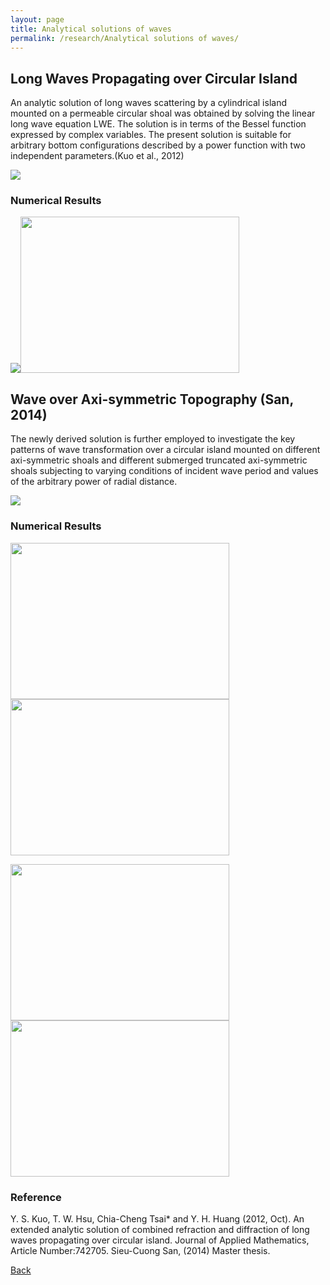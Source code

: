 ```yaml
---
layout: page
title: Analytical solutions of waves
permalink: /research/Analytical solutions of waves/
---
```

## Long Waves Propagating over Circular Island

An analytic solution of long waves scattering by a cylindrical island mounted on a permeable circular shoal was obtained by solving the linear long wave equation LWE. 
The solution is in terms of the Bessel function expressed by complex variables. The present solution is suitable for arbitrary bottom configurations described by a power function with two independent parameters.(Kuo et al., 2012)

<img src="https://static.wixstatic.com/media/d19f46_7742c1068cac4fc9958295aeeda4044e.png/v1/fill/w_624,h_433,al_c,lg_1,q_85/d19f46_7742c1068cac4fc9958295aeeda4044e.webp" >

### Numerical Results

<img src="https://static.wixstatic.com/media/d19f46_ce02e920786a4a60bc5f85377a6b62e6.png/v1/fill/w_524,h_488,al_c,lg_1,q_85/d19f46_ce02e920786a4a60bc5f85377a6b62e6.webp" ><img src="https://static.wixstatic.com/media/d19f46_b415ef9c395c4911aa5a7771108c67fd.png/v1/fill/w_604,h_436,al_c,lg_1,q_85/d19f46_b415ef9c395c4911aa5a7771108c67fd.webp" width ="350" height="250">

## Wave over Axi-symmetric Topography (San, 2014)

The newly derived solution is further employed to investigate the key patterns of wave transformation over a circular island mounted on different axi-symmetric shoals and different submerged truncated axi-symmetric shoals subjecting to varying conditions of incident wave period and values of the arbitrary power of radial distance.

<img src="https://static.wixstatic.com/media/d19f46_67c0b38bc83340b5947f8d92f568afbf.png/v1/fill/w_376,h_285,al_c,lg_1,q_85/d19f46_67c0b38bc83340b5947f8d92f568afbf.webp">

### Numerical Results

<img src="https://static.wixstatic.com/media/d19f46_5657035724d246268810764477782610.png/v1/fill/w_510,h_335,al_c,q_85,usm_0.66_1.00_0.01/d19f46_5657035724d246268810764477782610.webp" width ="350" height="250"><img src="https://static.wixstatic.com/media/d19f46_1d01e81a2e9646dca9d80000b88005d1.png/v1/fill/w_549,h_360,al_c,q_85,usm_0.66_1.00_0.01/d19f46_1d01e81a2e9646dca9d80000b88005d1.webp" width ="350" height="250">

<img src="https://static.wixstatic.com/media/d19f46_082c5e0cfbda4e5fa9b5b253011d1b30.png/v1/fill/w_541,h_374,al_c,q_85,usm_0.66_1.00_0.01/d19f46_082c5e0cfbda4e5fa9b5b253011d1b30.webp" width ="350" height="250"><img src="https://static.wixstatic.com/media/d19f46_9ff86b01768140fba11fe8fe54920d03.png/v1/fill/w_578,h_350,al_c,q_85,usm_0.66_1.00_0.01/d19f46_9ff86b01768140fba11fe8fe54920d03.webp" width ="350" height="250">

### Reference

Y. S. Kuo, T. W. Hsu, Chia-Cheng Tsai* and Y. H. Huang (2012, Oct). An extended analytic solution of combined refraction and diffraction of long waves propagating over circular island. Journal of Applied Mathematics, Article Number:742705.
Sieu-Cuong San, (2014) Master thesis.

[Back](https://finitetsai.github.io/research)
